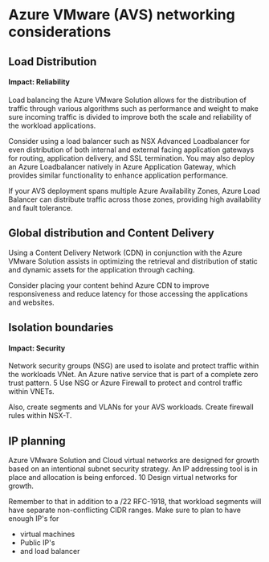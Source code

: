 # Azure VMware (AVS) networking considerations

## Load Distribution 

#### Impact: Reliability

Load balancing the Azure VMware Solution allows for the distribution of traffic through various algorithms such as performance and weight to make sure incoming traffic is divided  to improve
both the scale and reliability of the workload applications. 

Consider using a load balancer such as NSX Advanced Loadbalancer  for even distribution of both internal and external facing application gateways for routing, application delivery, and SSL termination.
You may also deploy an Azure Loadbalancer natively in Azure Application Gateway,  which provides similar functionality to enhance application performance. 

If your AVS deployment spans multiple Azure Availability Zones, Azure Load Balancer can distribute traffic across those zones, providing high availability and fault tolerance.

## Global distribution and Content Delivery 

Using a Content Delivery Network (CDN) in conjunction with the Azure VMware Solution assists in optimizing the retrieval and distribution of static and dynamic assets for the application through caching. 

Consider placing your content behind Azure CDN to improve responsiveness and reduce latency for those accessing the applications and websites.

 

## Isolation boundaries

#### Impact: Security

Network security groups (NSG) are used to isolate and protect traffic within the workloads VNet. 	An Azure native service that is part of a complete zero trust pattern.	5		Use NSG or Azure Firewall to protect and control traffic within VNETs. 

Also, create segments and VLANs for your AVS workloads. Create firewall rules within NSX-T.


## IP planning

Azure VMware Solution and Cloud virtual networks are designed for growth based on an intentional subnet security strategy. 	An IP addressing tool is in place and allocation is being enforced.	10		Design virtual networks for growth. 

Remember to that in addition to a /22 RFC-1918, that workload segments will have separate non-conflicting CIDR ranges. Make sure to plan to have enough IP's for
- virtual machines
- Public IP's
- and load balancer



